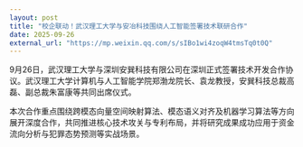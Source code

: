 ```yaml
---
layout: post
title: "校企联动！武汉理工大学与安冶科技围绕人工智能签署技术联研合作"
date: 2025-09-26
external_url: "https://mp.weixin.qq.com/s/sIBo1wi4zoqW4tmsTq0t0Q"
---
```


9月26日，武汉理工大学与深圳安巽科技有限公司在深圳正式签署技术开发合作协议。武汉理工大学计算机与人工智能学院郑渤龙院长、袁龙教授，安巽科技总裁高磊、副总裁朱富康等共同出席仪式。

本次合作重点围绕跨模态向量空间映射算法、模态语义对齐及机器学习算法等方向展开深度合作，共同推进核心技术攻关与专利布局，并将研究成果成功应用于资金流向分析与犯罪态势预测等实战场景。